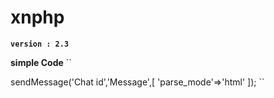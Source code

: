 # xnphp

**`version : 2.3`**

**simple Code**
``
<?php
  require "xn.php";
 $bot = new TelegramBot('YOUR_TOKEN');
 $bot->sendMessage('Chat id','Message',[
  'parse_mode'=>'html'
  ]);
``
